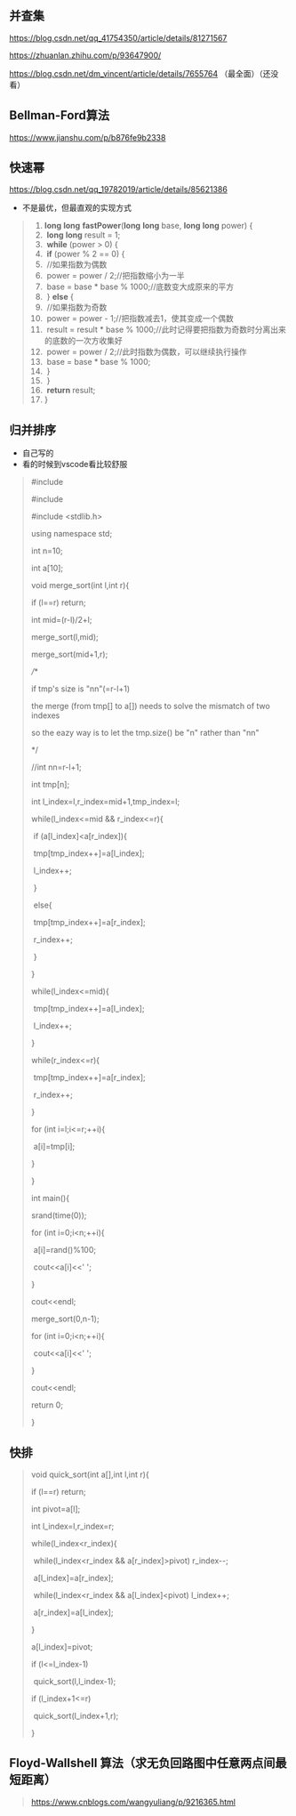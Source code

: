 ## 并查集

https://blog.csdn.net/qq_41754350/article/details/81271567

https://zhuanlan.zhihu.com/p/93647900/

https://blog.csdn.net/dm_vincent/article/details/7655764 （最全面）（还没看）

## Bellman-Ford算法

https://www.jianshu.com/p/b876fe9b2338

## 快速幂

https://blog.csdn.net/qq_19782019/article/details/85621386

- 不是最优，但最直观的实现方式

> 1. **long** **long** **fastPower**(**long** **long** base, **long** **long** power) {
> 2. ​    **long** **long** result = 1;
> 3. ​    **while** (power > 0) {
> 4. ​        **if** (power % 2 == 0) {
> 5. ​            //如果指数为偶数
> 6. ​            power = power / 2;//把指数缩小为一半
> 7. ​            base = base * base % 1000;//底数变大成原来的平方
> 8. ​        } **else** {
> 9. ​            //如果指数为奇数
> 10. ​            power = power - 1;//把指数减去1，使其变成一个偶数
> 11. ​            result = result * base % 1000;//此时记得要把指数为奇数时分离出来的底数的一次方收集好
> 12. ​            power = power / 2;//此时指数为偶数，可以继续执行操作
> 13. ​            base = base * base % 1000;
> 14. ​        }
> 15. ​    }
> 16. ​    **return** result;
> 17. }

## 归并排序

- 自己写的
- 看的时候到vscode看比较舒服

> #include <iostream>
>
> #include <ctime>
>
> #include <stdlib.h>
>
> using namespace std;
>
> int n=10;
>
> int a[10];
>
> void merge_sort(int l,int r){
>
>   if (l==r) return;
>
>   int mid=(r-l)/2+l;
>
>   merge_sort(l,mid);
>
>   merge_sort(mid+1,r);
>
>   */**
>
>   if tmp's size is "nn"(=r-l+1)
>
>   the merge (from tmp[] to a[]) needs to solve the mismatch of two indexes
>
>   so the eazy way is to let the tmp.size() be "n" rather than "nn"
>
>   */
>
>   //int nn=r-l+1;
>
>   int tmp[n];
>
>   int l_index=l,r_index=mid+1,tmp_index=l;
>
>   while(l_index<=mid && r_index<=r){
>
> ​    if (a[l_index]<a[r_index]){
>
> ​      tmp[tmp_index++]=a[l_index];
>
> ​      l_index++;
>
> ​    }
>
> ​    else{
>
> ​      tmp[tmp_index++]=a[r_index];
>
> ​      r_index++;
>
> ​    }
>
>   }
>
>   while(l_index<=mid){
>
> ​    tmp[tmp_index++]=a[l_index];
>
> ​    l_index++;
>
>   }
>
>   while(r_index<=r){
>
> ​    tmp[tmp_index++]=a[r_index];
>
> ​    r_index++;
>
>   }
>
>   for (int i=l;i<=r;++i){
>
> ​    a[i]=tmp[i];
>
>   }
>
> }
>
> int main(){
>
>   srand(time(0));
>
>   for (int i=0;i<n;++i){
>
> ​    a[i]=rand()%100;
>
> ​    cout<<a[i]<<' ';
>
>   }
>
>   cout<<endl;
>
>   merge_sort(0,n-1);
>
>   for (int i=0;i<n;++i){
>
> ​    cout<<a[i]<<' ';
>
>   }
>
>   cout<<endl;
>
>   return 0;
>
> }

## 快排

> void quick_sort(int a[],int l,int r){
>
>   if (l==r) return;
>
>   int pivot=a[l];
>
>   int l_index=l,r_index=r;
>
>   while(l_index<r_index){
>
> ​    while(l_index<r_index && a[r_index]>pivot) r_index--;
>
> ​    a[l_index]=a[r_index];
>
> ​    while(l_index<r_index && a[l_index]<pivot) l_index++;
>
> ​    a[r_index]=a[l_index];
>
>   }
>
>   a[l_index]=pivot;
>
>   if (l<=l_index-1)
>
> ​    quick_sort(l,l_index-1);
>
>   if (l_index+1<=r)
>
> ​    quick_sort(l_index+1,r);
>
> }

## Floyd-Wallshell 算法（求无负回路图中任意两点间最短距离）

> https://www.cnblogs.com/wangyuliang/p/9216365.html

